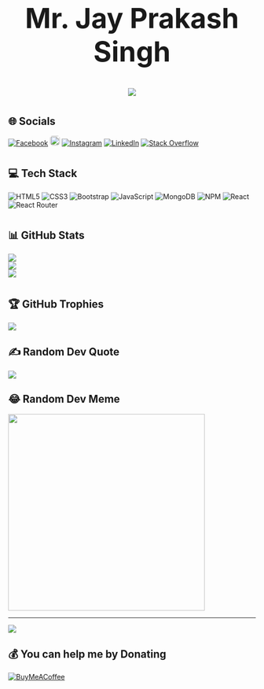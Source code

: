 # 
<h1 align="center" style="font-size: 4em;"> Mr. Jay Prakash Singh </h1>
<h1 align="center" style="font-size: 2em;">
    <img src="https://readme-typing-svg.herokuapp.com/?font=Righteous&size=35&center=true&vCenter=true&duration=4000&lines=(Front-End+Developer);(ReactJS+Developer);(UI+Developer)" />
</h1>

# <h2>🌐 Socials </h2>
[![Facebook](https://img.shields.io/badge/Facebook-%231877F2.svg?logo=Facebook&logoColor=white)](https://facebook.com/jayprakash199221) 
<a href="mailto:jayprakash199221@gmail.com" ><img src="https://img.shields.io/badge/Gmail-333333?style=for-the-badge&logo=gmail&logoColor=red" style="height: 20px;max-width: 100%;border-radius: 5px;" /></a> [![Instagram](https://img.shields.io/badge/Instagram-%23E4405F.svg?logo=Instagram&logoColor=white)](https://instagram.com/jayprakashsingh10031) [![LinkedIn](https://img.shields.io/badge/LinkedIn-%230077B5.svg?logo=linkedin&logoColor=white)](https://linkedin.com/in/jay-prakash-singh-028957128/) [![Stack Overflow](https://img.shields.io/badge/-Stackoverflow-FE7A16?logo=stack-overflow&logoColor=white)](https://stackoverflow.com/users/18405681/jay-prakash-singh) 

# <h2>💻 Tech Stack </h2>
![HTML5](https://img.shields.io/badge/html5-%23E34F26.svg?style=for-the-badge&logo=html5&logoColor=white)
![CSS3](https://img.shields.io/badge/css3-%231572B6.svg?style=for-the-badge&logo=css3&logoColor=white) 
![Bootstrap](https://img.shields.io/badge/bootstrap-%238511FA.svg?style=for-the-badge&logo=bootstrap&logoColor=white)
![JavaScript](https://img.shields.io/badge/javascript-%23323330.svg?style=for-the-badge&logo=javascript&logoColor=%23F7DF1E) 
![MongoDB](https://img.shields.io/badge/MongoDB-%234ea94b.svg?style=for-the-badge&logo=mongodb&logoColor=white) 
![NPM](https://img.shields.io/badge/NPM-%23CB3837.svg?style=for-the-badge&logo=npm&logoColor=white) 
![React](https://img.shields.io/badge/react-%2320232a.svg?style=for-the-badge&logo=react&logoColor=%2361DAFB) 
![React Router](https://img.shields.io/badge/React_Router-CA4245?style=for-the-badge&logo=react-router&logoColor=white) 

# <h2>📊 GitHub Stats </h2>
![](https://github-readme-stats.vercel.app/api?username=jayprakashcs12&theme=dark&hide_border=false&include_all_commits=false&count_private=false)<br/>
![](https://github-readme-streak-stats.herokuapp.com/?user=jayprakashcs12&theme=dark&hide_border=false)<br/>
![](https://github-readme-stats.vercel.app/api/top-langs/?username=jayprakashcs12&theme=dark&hide_border=false&include_all_commits=false&count_private=false&layout=compact)

# <h2> 🏆 GitHub Trophies </h2>
![](https://github-profile-trophy.vercel.app/?username=jayprakashcs12&theme=discord&no-frame=false&no-bg=true&margin-w=4)

### <h2> ✍️ Random Dev Quote </h2>
![](https://quotes-github-readme.vercel.app/api?type=horizontal&theme=radical)

### <h2> 😂 Random Dev Meme </h2>
<img src='https://randommeme-five.vercel.app/' style="height: 400px;"/>

---
[![](https://visitcount.itsvg.in/api?id=jayprakashcs12&icon=6&color=0)](https://visitcount.itsvg.in)

  ## 💰 You can help me by Donating
  [![BuyMeACoffee](https://img.shields.io/badge/Buy%20Me%20a%20Coffee-ffdd00?style=for-the-badge&logo=buy-me-a-coffee&logoColor=black)](https://www.buymeacoffee.com/jay_prakash_1992) 

  
<!-- Proudly created with GPRM ( https://gprm.itsvg.in ) -->

